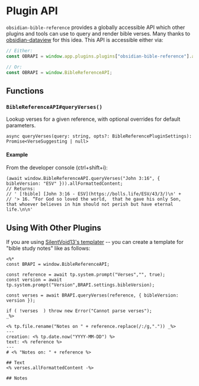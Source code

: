 # Plugin API
`obsidian-bible-reference` provides a globally accessible API which other plugins and tools can use to query and render bible verses. Many thanks to [obsidian-dataview](https://github.com/blacksmithgu/obsidian-dataview) for this idea. This API is accessible either via:

```js
// Either:
const OBRAPI = window.app.plugins.plugins["obsidian-bible-reference"].api;

// Or:
const OBRAPI = window.BibleReferenceAPI;
```

## Functions

### `BibleReferenceAPI#queryVerses()`
Lookup verses for a given reference, with optional overrides for default parameters.
```
async queryVerses(query: string, opts?: BibleReferencePluginSettings): Promise<VerseSuggesting | null>
```
#### Example
From the developer console (ctrl+shift+i):
```
(await window.BibleReferenceAPI.queryVerses("John 3:16", { bibleVersion: "ESV" })).allFormattedContent;
// Returns:
// ' [!bible] [John 3:16 - ESV](https://bolls.life/ESV/43/3/)\n' +
// '> 16. “For God so loved the world,  that he gave his only Son, that whoever believes in him should not perish but have eternal life.\n\n'
```

## Using With Other Plugins
If you are using [SilentVoid13's templater](https://github.com/SilentVoid13/Templater) -- you can create a template for "bible study notes" like as follows:

```
<%*
const BRAPI = window.BibleReferenceAPI;

const reference = await tp.system.prompt("Verses","", true);
const version = await tp.system.prompt("Version",BRAPI.settings.bibleVersion);

const verses = await BRAPI.queryVerses(reference, { bibleVersion: version });

if ( !verses  ) throw new Error("Cannot parse verses");
_%>

<% tp.file.rename("Notes on " + reference.replace(/:/g,".")) _%>
---
creation: <% tp.date.now("YYYY-MM-DD") %>
text: <% reference %>
---
# <% "Notes on: " + reference %>

## Text
<% verses.allFormattedContent -%>

## Notes
```

